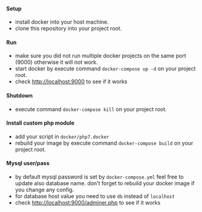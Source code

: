 #### Setup

- install docker into your host machine.
- clone this repository into your project root.

#### Run

- make sure you did not run multiple docker projects on the same port (9000) otherwise it will not work.
- start docker by execute command `docker-compose up -d` on your project root.
- check [http://localhost:9000](http://localhost:9000) to see if it works

#### Shutdown

- execute command `docker-compose kill` on your project root.

#### Install custom php module

- add your script in `docker/php7.docker`
- rebuild your image by execute command `docker-compose build` on your project root.

#### Mysql user/pass

- by default mysql password is set by `docker-compose.yml` feel free to update also database name.
    don't forget to rebuild your docker image if you change any config.
- for database host value you need to use `db` instead of `localhost`
- check [http://localhost:9000/adminer.php](http://localhost:9000/adminer.php) to see if it works